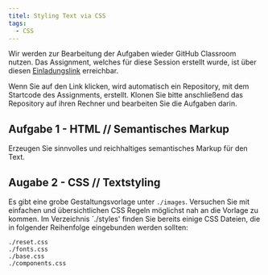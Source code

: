 ```yaml
---
titel: Styling Text via CSS
tags: 
  - CSS
---
```



Wir werden zur Bearbeitung der Aufgaben wieder GitHub Classroom nutzen. Das Assignment, welches für diese Session erstellt wurde, ist über diesen [Einladungslink](https://classroom.github.com/a/Nyf4NFTx) erreichbar.

Wenn Sie auf den Link klicken, wird automatisch ein Repository, mit dem Startcode des Assignments, erstellt. Klonen Sie bitte anschließend das Repository auf ihren Rechner und bearbeiten Sie die Aufgaben darin.

## Aufgabe 1 - HTML // Semantisches Markup
Erzeugen Sie sinnvolles und reichhaltiges semantisches Markup für den Text.

## Augabe 2 - CSS // Textstyling
Es gibt eine grobe Gestaltungsvorlage unter `./images`. Versuchen Sie mit einfachen und übersichtlichen CSS Regeln möglichst nah an die Vorlage zu kommen. Im Verzeichnis `./styles' finden Sie bereits einige CSS Dateien, die in folgender Reihenfolge eingebunden werden sollten:
```
./reset.css
./fonts.css
./base.css
./components.css
```
